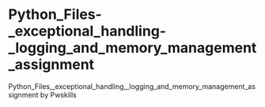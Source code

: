 # Python_Files-_exceptional_handling-_logging_and_memory_management_assignment
Python_Files,_exceptional_handling,_logging_and_memory_management_assignment by Pwskills
